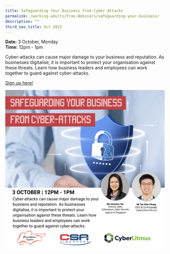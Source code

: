 ```yaml
---
title: Safeguarding Your Business from Cyber Attacks
permalink: /working-adults/Free-Webinars/safeguarding-your-business/
description: ""
third_nav_title: Oct 2022
---
```


**Date:** 3 October, Monday
<br> **Time:** 12pm - 1pm

Cyber-attacks can cause major damage to your business and reputation. As businesses digitalise, it is important to protect your organisation against these threats. Learn how business leaders and employees can work together to guard against cyber-attacks.

[Sign up here!](https://go.gov.sg/wa-cybersecurity-oct22)

![Free webinar on safeguarding your business from cyber attacks for working adults](/images/Oct%202022/WA_3%20Oct_New.jpeg)